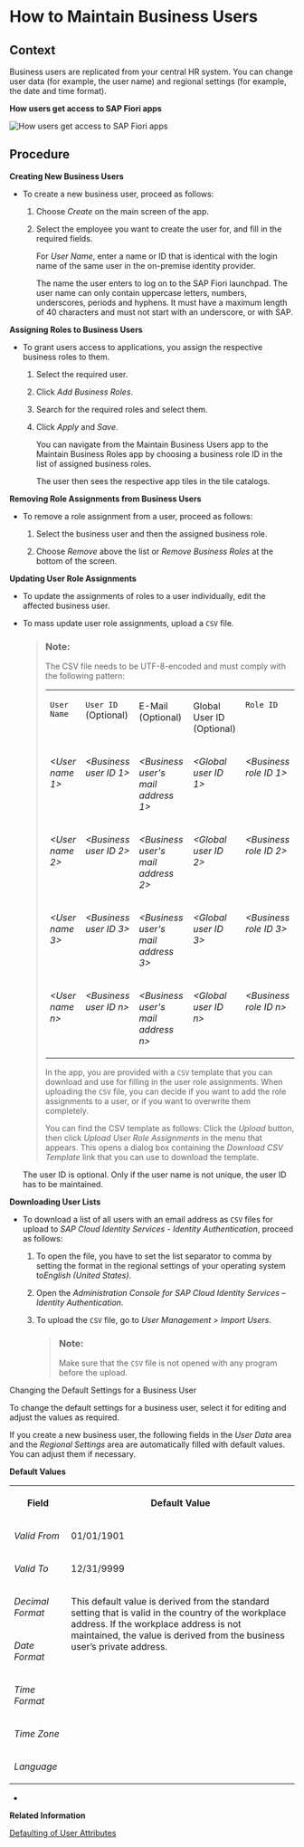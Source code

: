 <!-- loiodb1d0b4119d74dc6970adde9c85069b4 -->

# How to Maintain Business Users



<a name="loiodb1d0b4119d74dc6970adde9c85069b4__HowToMaintainBusinessUsers_context"/>

## Context

Business users are replicated from your central HR system. You can change user data \(for example, the user name\) and regional settings \(for example, the date and time format\).

  
  
**How users get access to SAP Fiori apps**

![](images/How_users_get_access_to_SAP_Fiori_apps_9ff1771.png "How users get access to SAP Fiori apps")



<a name="loiodb1d0b4119d74dc6970adde9c85069b4__HowToMaintainBusinessUsers_steps"/>

## Procedure

**Creating New Business Users**

-   To create a new business user, proceed as follows:

    1.  Choose *Create* on the main screen of the app.

    2.  Select the employee you want to create the user for, and fill in the required fields.

        For *User Name*, enter a name or ID that is identical with the login name of the same user in the on-premise identity provider.

        The name the user enters to log on to the SAP Fiori launchpad. The user name can only contain uppercase letters, numbers, underscores, periods and hyphens. It must have a maximum length of 40 characters and must not start with an underscore, or with SAP.



**Assigning Roles to Business Users**

-   To grant users access to applications, you assign the respective business roles to them.

    1.  Select the required user.

    2.  Click *Add Business Roles*.

    3.  Search for the required roles and select them.

    4.  Click *Apply* and *Save*.

        You can navigate from the Maintain Business Users app to the Maintain Business Roles app by choosing a business role ID in the list of assigned business roles.

        The user then sees the respective app tiles in the tile catalogs.



**Removing Role Assignments from Business Users**

-   To remove a role assignment from a user, proceed as follows:

    1.  Select the business user and then the assigned business role.

    2.  Choose *Remove* above the list or *Remove Business Roles* at the bottom of the screen.



**Updating User Role Assignments**

-   To update the assignments of roles to a user individually, edit the affected business user.

-   To mass update user role assignments, upload a `CSV` file.

    > ### Note:  
    > The CSV file needs to be UTF-8-encoded and must comply with the following pattern:
    > 
    > 
    > <table>
    > <tr>
    > <td valign="top">
    > 
    > `User Name` 
    > 
    > </td>
    > <td valign="top">
    > 
    > `User ID` \(Optional\)
    > 
    > </td>
    > <td valign="top">
    > 
    > E-Mail \(Optional\)
    > 
    > </td>
    > <td valign="top">
    > 
    > Global User ID \(Optional\)
    > 
    > </td>
    > <td valign="top">
    > 
    > `Role ID`
    > 
    > </td>
    > </tr>
    > <tr>
    > <td valign="top">
    > 
    > *<User name 1\>* 
    > 
    > </td>
    > <td valign="top">
    > 
    > *<Business user ID 1\>* 
    > 
    > </td>
    > <td valign="top">
    > 
    > *<Business user's mail address 1\>*
    > 
    > </td>
    > <td valign="top">
    > 
    > *<Global user ID 1\>*
    > 
    > </td>
    > <td valign="top">
    > 
    > *<Business role ID 1\>*
    > 
    > </td>
    > </tr>
    > <tr>
    > <td valign="top">
    > 
    > *<User name 2\>* 
    > 
    > </td>
    > <td valign="top">
    > 
    > *<Business user ID 2\>* 
    > 
    > </td>
    > <td valign="top">
    > 
    > *<Business user's mail address 2\>*
    > 
    > </td>
    > <td valign="top">
    > 
    > *<Global user ID 2\>*
    > 
    > </td>
    > <td valign="top">
    > 
    > *<Business role ID 2\>*
    > 
    > </td>
    > </tr>
    > <tr>
    > <td valign="top">
    > 
    > *<User name 3\>* 
    > 
    > </td>
    > <td valign="top">
    > 
    > *<Business user ID 3\>* 
    > 
    > </td>
    > <td valign="top">
    > 
    > *<Business user's mail address 3\>*
    > 
    > </td>
    > <td valign="top">
    > 
    > *<Global user ID 3\>*
    > 
    > </td>
    > <td valign="top">
    > 
    > *<Business role ID 3\>*
    > 
    > </td>
    > </tr>
    > <tr>
    > <td valign="top">
    > 
    > *<User name n\>* 
    > 
    > </td>
    > <td valign="top">
    > 
    > *<Business user ID n\>* 
    > 
    > </td>
    > <td valign="top">
    > 
    > *<Business user's mail address n\>*
    > 
    > </td>
    > <td valign="top">
    > 
    > *<Global user ID n\>*
    > 
    > </td>
    > <td valign="top">
    > 
    > *<Business role ID n\>* 
    > 
    > </td>
    > </tr>
    > </table>
    > 
    > In the app, you are provided with a `CSV` template that you can download and use for filling in the user role assignments. When uploading the `CSV` file, you can decide if you want to add the role assignments to a user, or if you want to overwrite them completely.
    > 
    > You can find the CSV template as follows: Click the *Upload* button, then click *Upload User Role Assignments* in the menu that appears. This opens a dialog box containing the *Download CSV Template* link that you can use to download the template.

    The user ID is optional. Only if the user name is not unique, the user ID has to be maintained.


**Downloading User Lists**

-   To download a list of all users with an email address as `CSV` files for upload to *SAP Cloud Identity Services - Identity Authentication*, proceed as follows:

    1.  To open the file, you have to set the list separator to comma by setting the format in the regional settings of your operating system to*English \(United States\)*.

    2.  Open the *Administration Console for SAP Cloud Identity Services – Identity Authentication*.

    3.  To upload the `CSV` file, go to *User Management* \> *Import Users*.

        > ### Note:  
        > Make sure that the `CSV` file is not opened with any program before the upload.



Changing the Default Settings for a Business User

To change the default settings for a business user, select it for editing and adjust the values as required.

If you create a new business user, the following fields in the *User Data* area and the *Regional Settings* area are automatically filled with default values. You can adjust them if necessary.

**Default Values**


<table>
<tr>
<th valign="top">

Field

</th>
<th valign="top">

Default Value

</th>
</tr>
<tr>
<td valign="top">

*Valid From*

</td>
<td valign="top">

01/01/1901

</td>
</tr>
<tr>
<td valign="top">

*Valid To*

</td>
<td valign="top">

12/31/9999

</td>
</tr>
<tr>
<td valign="top">

*Decimal Format*

</td>
<td valign="top" rowspan="5">

This default value is derived from the standard setting that is valid in the country of the workplace address. If the workplace address is not maintained, the value is derived from the business user’s private address.

</td>
</tr>
<tr>
<td valign="top">

*Date Format*

</td>
</tr>
<tr>
<td valign="top">

*Time Format*

</td>
</tr>
<tr>
<td valign="top">

*Time Zone*

</td>
</tr>
<tr>
<td valign="top">

*Language*

</td>
</tr>
</table>

-   
**Related Information**  


[Defaulting of User Attributes](https://launchpad.support.sap.com/#/notes/3089625)

